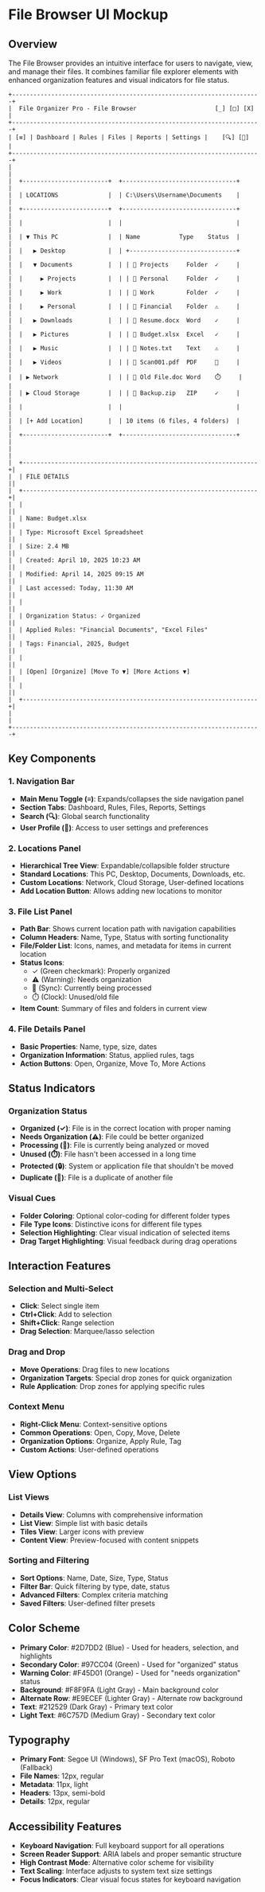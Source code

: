 # File Browser UI Mockup

## Overview
The File Browser provides an intuitive interface for users to navigate, view, and manage their files. It combines familiar file explorer elements with enhanced organization features and visual indicators for file status.

```
+----------------------------------------------------------------------+
|  File Organizer Pro - File Browser                      [_] [□] [X]  |
+----------------------------------------------------------------------+
| [≡] | Dashboard | Rules | Files | Reports | Settings |    [🔍] [👤]  |
+----------------------------------------------------------------------+
|                                                                      |
|  +------------------------+  +--------------------------------+      |
|  | LOCATIONS              |  | C:\Users\Username\Documents    |      |
|  +------------------------+  +--------------------------------+      |
|  |                        |  |                                |      |
|  | ▼ This PC              |  | Name           Type    Status  |      |
|  |   ▶ Desktop            |  | +------------------------------+      |
|  |   ▼ Documents          |  | | 📁 Projects     Folder  ✓     |      |
|  |     ▶ Projects         |  | | 📁 Personal     Folder  ✓     |      |
|  |     ▶ Work             |  | | 📁 Work         Folder  ✓     |      |
|  |     ▶ Personal         |  | | 📁 Financial    Folder  ⚠️     |      |
|  |   ▶ Downloads          |  | | 📄 Resume.docx  Word    ✓     |      |
|  |   ▶ Pictures           |  | | 📄 Budget.xlsx  Excel   ✓     |      |
|  |   ▶ Music              |  | | 📄 Notes.txt    Text    ⚠️     |      |
|  |   ▶ Videos             |  | | 📄 Scan001.pdf  PDF     🔄     |      |
|  | ▶ Network              |  | | 📄 Old File.doc Word    ⏱️     |      |
|  | ▶ Cloud Storage        |  | | 📄 Backup.zip   ZIP     ✓     |      |
|  |                        |  |                                |      |
|  | [+ Add Location]       |  | 10 items (6 files, 4 folders)  |      |
|  +------------------------+  +--------------------------------+      |
|                                                                      |
|  +------------------------------------------------------------------+|
|  | FILE DETAILS                                                     ||
|  +------------------------------------------------------------------+|
|  |                                                                  ||
|  | Name: Budget.xlsx                                                ||
|  | Type: Microsoft Excel Spreadsheet                                ||
|  | Size: 2.4 MB                                                     ||
|  | Created: April 10, 2025 10:23 AM                                 ||
|  | Modified: April 14, 2025 09:15 AM                                ||
|  | Last accessed: Today, 11:30 AM                                   ||
|  |                                                                  ||
|  | Organization Status: ✓ Organized                                 ||
|  | Applied Rules: "Financial Documents", "Excel Files"              ||
|  | Tags: Financial, 2025, Budget                                    ||
|  |                                                                  ||
|  | [Open] [Organize] [Move To ▼] [More Actions ▼]                   ||
|  |                                                                  ||
|  +------------------------------------------------------------------+|
|                                                                      |
+----------------------------------------------------------------------+
```

## Key Components

### 1. Navigation Bar
- **Main Menu Toggle (≡)**: Expands/collapses the side navigation panel
- **Section Tabs**: Dashboard, Rules, Files, Reports, Settings
- **Search (🔍)**: Global search functionality
- **User Profile (👤)**: Access to user settings and preferences

### 2. Locations Panel
- **Hierarchical Tree View**: Expandable/collapsible folder structure
- **Standard Locations**: This PC, Desktop, Documents, Downloads, etc.
- **Custom Locations**: Network, Cloud Storage, User-defined locations
- **Add Location Button**: Allows adding new locations to monitor

### 3. File List Panel
- **Path Bar**: Shows current location path with navigation capabilities
- **Column Headers**: Name, Type, Status with sorting functionality
- **File/Folder List**: Icons, names, and metadata for items in current location
- **Status Icons**:
  - ✓ (Green checkmark): Properly organized
  - ⚠️ (Warning): Needs organization
  - 🔄 (Sync): Currently being processed
  - ⏱️ (Clock): Unused/old file
- **Item Count**: Summary of files and folders in current view

### 4. File Details Panel
- **Basic Properties**: Name, type, size, dates
- **Organization Information**: Status, applied rules, tags
- **Action Buttons**: Open, Organize, Move To, More Actions

## Status Indicators

### Organization Status
- **Organized (✓)**: File is in the correct location with proper naming
- **Needs Organization (⚠️)**: File could be better organized
- **Processing (🔄)**: File is currently being analyzed or moved
- **Unused (⏱️)**: File hasn't been accessed in a long time
- **Protected (🔒)**: System or application file that shouldn't be moved
- **Duplicate (🔄)**: File is a duplicate of another file

### Visual Cues
- **Folder Coloring**: Optional color-coding for different folder types
- **File Type Icons**: Distinctive icons for different file types
- **Selection Highlighting**: Clear visual indication of selected items
- **Drag Target Highlighting**: Visual feedback during drag operations

## Interaction Features

### Selection and Multi-Select
- **Click**: Select single item
- **Ctrl+Click**: Add to selection
- **Shift+Click**: Range selection
- **Drag Selection**: Marquee/lasso selection

### Drag and Drop
- **Move Operations**: Drag files to new locations
- **Organization Targets**: Special drop zones for quick organization
- **Rule Application**: Drop zones for applying specific rules

### Context Menu
- **Right-Click Menu**: Context-sensitive options
- **Common Operations**: Open, Copy, Move, Delete
- **Organization Options**: Organize, Apply Rule, Tag
- **Custom Actions**: User-defined operations

## View Options

### List Views
- **Details View**: Columns with comprehensive information
- **List View**: Simple list with basic details
- **Tiles View**: Larger icons with preview
- **Content View**: Preview-focused with content snippets

### Sorting and Filtering
- **Sort Options**: Name, Date, Size, Type, Status
- **Filter Bar**: Quick filtering by type, date, status
- **Advanced Filters**: Complex criteria matching
- **Saved Filters**: User-defined filter presets

## Color Scheme
- **Primary Color**: #2D7DD2 (Blue) - Used for headers, selection, and highlights
- **Secondary Color**: #97CC04 (Green) - Used for "organized" status
- **Warning Color**: #F45D01 (Orange) - Used for "needs organization" status
- **Background**: #F8F9FA (Light Gray) - Main background color
- **Alternate Row**: #E9ECEF (Lighter Gray) - Alternate row background
- **Text**: #212529 (Dark Gray) - Primary text color
- **Light Text**: #6C757D (Medium Gray) - Secondary text color

## Typography
- **Primary Font**: Segoe UI (Windows), SF Pro Text (macOS), Roboto (Fallback)
- **File Names**: 12px, regular
- **Metadata**: 11px, light
- **Headers**: 13px, semi-bold
- **Details**: 12px, regular

## Accessibility Features
- **Keyboard Navigation**: Full keyboard support for all operations
- **Screen Reader Support**: ARIA labels and proper semantic structure
- **High Contrast Mode**: Alternative color scheme for visibility
- **Text Scaling**: Interface adjusts to system text size settings
- **Focus Indicators**: Clear visual focus states for keyboard navigation
